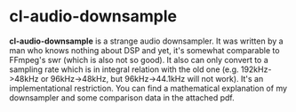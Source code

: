 cl-audio-downsample
===================

**cl-audio-downsample** is a strange audio downsampler. It was written by a man who knows nothing
about DSP and yet, it's somewhat comparable to FFmpeg's swr (which is also not so good). It also
can only convert to a sampling rate which is in integral relation with the old one
(e.g. 192kHz->48kHz or 96kHz->48kHz, but 96kHz->44.1kHz will not work). It's an implementational
restriction. You can find a mathematical explanation of my downsampler and some comparison data in
the attached pdf.
